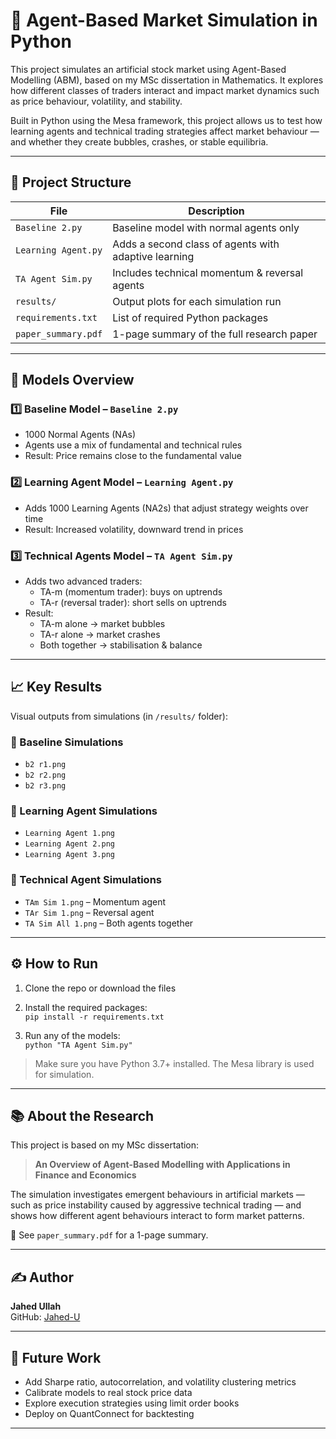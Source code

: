 # 🧠 Agent-Based Market Simulation in Python

This project simulates an artificial stock market using Agent-Based Modelling (ABM), based on my MSc dissertation in Mathematics. It explores how different classes of traders interact and impact market dynamics such as price behaviour, volatility, and stability.

Built in Python using the Mesa framework, this project allows us to test how learning agents and technical trading strategies affect market behaviour — and whether they create bubbles, crashes, or stable equilibria.

---

## 📂 Project Structure

| File | Description |
|------|-------------|
| `Baseline 2.py` | Baseline model with normal agents only |
| `Learning Agent.py` | Adds a second class of agents with adaptive learning |
| `TA Agent Sim.py` | Includes technical momentum & reversal agents |
| `results/` | Output plots for each simulation run |
| `requirements.txt` | List of required Python packages |
| `paper_summary.pdf` | 1-page summary of the full research paper |

---

## 🔬 Models Overview

### 1️⃣ Baseline Model – `Baseline 2.py`
- 1000 Normal Agents (NAs)
- Agents use a mix of fundamental and technical rules
- Result: Price remains close to the fundamental value

### 2️⃣ Learning Agent Model – `Learning Agent.py`
- Adds 1000 Learning Agents (NA2s) that adjust strategy weights over time
- Result: Increased volatility, downward trend in prices

### 3️⃣ Technical Agents Model – `TA Agent Sim.py`
- Adds two advanced traders:
  - TA-m (momentum trader): buys on uptrends
  - TA-r (reversal trader): short sells on uptrends
- Result: 
  - TA-m alone → market bubbles  
  - TA-r alone → market crashes  
  - Both together → stabilisation & balance

---

## 📈 Key Results

Visual outputs from simulations (in `/results/` folder):

### 🔹 Baseline Simulations
- `b2 r1.png`
- `b2 r2.png`
- `b2 r3.png`

### 🔹 Learning Agent Simulations
- `Learning Agent 1.png`
- `Learning Agent 2.png`
- `Learning Agent 3.png`

### 🔹 Technical Agent Simulations
- `TAm Sim 1.png` – Momentum agent  
- `TAr Sim 1.png` – Reversal agent  
- `TA Sim All 1.png` – Both agents together  

---

## ⚙️ How to Run

1. Clone the repo or download the files  
2. Install the required packages:  
   `pip install -r requirements.txt`  

3. Run any of the models:  
   `python "TA Agent Sim.py"`  

> Make sure you have Python 3.7+ installed. The Mesa library is used for simulation.

---

## 📚 About the Research

This project is based on my MSc dissertation:  
> **An Overview of Agent-Based Modelling with Applications in Finance and Economics**

The simulation investigates emergent behaviours in artificial markets — such as price instability caused by aggressive technical trading — and shows how different agent behaviours interact to form market patterns.

📄 See `paper_summary.pdf` for a 1-page summary.

---

## ✍️ Author

**Jahed Ullah**  
GitHub: [Jahed-U](https://github.com/Jahed-U)

---

## 🧠 Future Work

- Add Sharpe ratio, autocorrelation, and volatility clustering metrics  
- Calibrate models to real stock price data  
- Explore execution strategies using limit order books  
- Deploy on QuantConnect for backtesting

---
